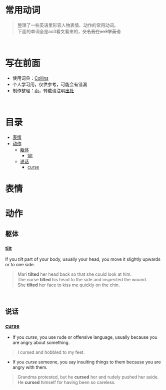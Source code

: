 <!-- omit in toc -->
# 常用动词 
> 整理了一些英语里形容人物表情、动作的常用动词。<br>
> 下面的单词全是ao3看文看来的，~~又名我在ao3学英语~~

<br>

<!-- omit in toc -->
# 写在前面 
* 使用词典：[Collins](https://www.collinsdictionary.com/)
* 个人学习用，仅供参考，可能会有错漏
* 制作整理：[雨](https://github.com/GardenKitten)，转载请注明[出处](https://github.com/GardenKitten/English-Note)

<br>

<!-- omit in toc -->
# 目录 
- [表情](#表情)
- [动作](#动作)
  - [躯体](#躯体)
    - [tilt](#tilt)
  - [说话](#说话)
    - [curse](#curse)


# 表情



# 动作

## 躯体

### [tilt](https://www.collinsdictionary.com/dictionary/english/tilt)
If you *tilt* part of your body, usually your head, you move it slightly upwards or to one side.
> Mari **tilted** her head back so that she could look at him. <br>
> The nurse **tilted** his head to the side and inspected the wound. <br>
> She **tilted** her face to kiss me quickly on the chin.

<br>

## 说话

### [curse](https://www.collinsdictionary.com/dictionary/english/curse)
* If you *curse*, you use rude or offensive language, usually because you are angry about something.
> I cursed and hobbled to my feet. 

* If you *curse* someone, you say insulting things to them because you are angry with them.
> Grandma protested, but he **cursed** her and rudely pushed her aside. 
> He **cursed** himself for having been so careless. 

<br>



